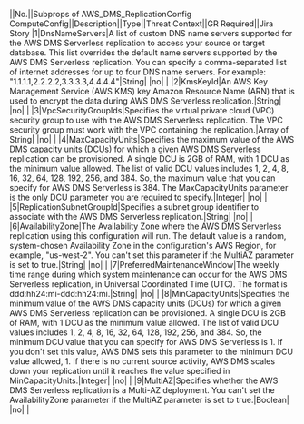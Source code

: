 ||No.||Subprops of AWS_DMS_ReplicationConfig ComputeConfig||Description||Type||Threat Context||GR Required||Jira Story
|1|DnsNameServers|A list of custom DNS name servers supported for the AWS DMS Serverless replication to access your source or target database. This list overrides the default name servers supported by the AWS DMS Serverless replication. You can specify a comma-separated list of internet addresses for up to four DNS name servers. For example: "1.1.1.1,2.2.2.2,3.3.3.3,4.4.4.4"|String| |no| |
|2|KmsKeyId|An AWS Key Management Service (AWS KMS) key Amazon Resource Name (ARN) that is used to encrypt the data during AWS DMS Serverless replication.|String| |no| |
|3|VpcSecurityGroupIds|Specifies the virtual private cloud (VPC) security group to use with the AWS DMS Serverless replication. The VPC security group must work with the VPC containing the replication.|Array of String| |no| |
|4|MaxCapacityUnits|Specifies the maximum value of the AWS DMS capacity units (DCUs) for which a given AWS DMS Serverless replication can be provisioned. A single DCU is 2GB of RAM, with 1 DCU as the minimum value allowed. The list of valid DCU values includes 1, 2, 4, 8, 16, 32, 64, 128, 192, 256, and 384. So, the maximum value that you can specify for AWS DMS Serverless is 384. The MaxCapacityUnits parameter is the only DCU parameter you are required to specify.|Integer| |no| |
|5|ReplicationSubnetGroupId|Specifies a subnet group identifier to associate with the AWS DMS Serverless replication.|String| |no| |
|6|AvailabilityZone|The Availability Zone where the AWS DMS Serverless replication using this configuration will run.  The default value is a random, system-chosen Availability Zone in the configuration's AWS Region, for example, "us-west-2". You can't set this parameter if the MultiAZ parameter is set to true.|String| |no| |
|7|PreferredMaintenanceWindow|The weekly time range during which system maintenance can occur for the AWS DMS Serverless replication, in Universal Coordinated Time (UTC). The format is ddd:hh24:mi-ddd:hh24:mi.|String| |no| |
|8|MinCapacityUnits|Specifies the minimum value of the AWS DMS capacity units (DCUs) for which a given AWS DMS Serverless replication can be provisioned. A single DCU is 2GB of RAM, with 1 DCU as the minimum value allowed. The list of valid DCU values includes 1, 2, 4, 8, 16, 32, 64, 128, 192, 256, and 384. So, the minimum DCU value that you can specify for AWS DMS Serverless is 1. If you don't set this value, AWS DMS sets this parameter to the  minimum DCU value allowed, 1. If there is no current source activity, AWS DMS scales down your replication until it  reaches the value specified in MinCapacityUnits.|Integer| |no| |
|9|MultiAZ|Specifies whether the AWS DMS Serverless replication is a Multi-AZ deployment. You can't set the AvailabilityZone parameter if the MultiAZ parameter is set to true.|Boolean| |no| |
